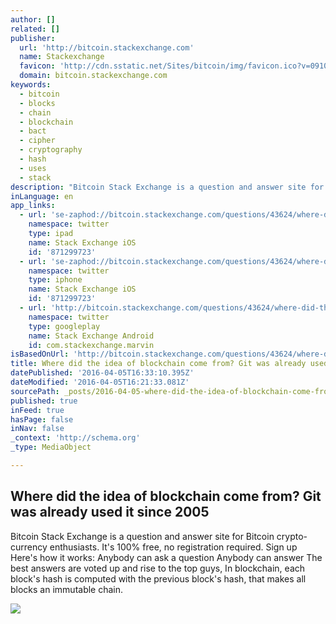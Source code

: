 ```yaml
---
author: []
related: []
publisher:
  url: 'http://bitcoin.stackexchange.com'
  name: Stackexchange
  favicon: 'http://cdn.sstatic.net/Sites/bitcoin/img/favicon.ico?v=0910168c5c65'
  domain: bitcoin.stackexchange.com
keywords:
  - bitcoin
  - blocks
  - chain
  - blockchain
  - bact
  - cipher
  - cryptography
  - hash
  - uses
  - stack
description: "Bitcoin Stack Exchange is a question and answer site for Bitcoin crypto-currency enthusiasts. It's 100% free, no registration required. Sign up Here's how it works: Anybody can ask a question Anybody can answer The best answers are voted up and rise to the top guys, In blockchain, each block's hash is computed with the previous block's hash, that makes all blocks an immutable chain."
inLanguage: en
app_links:
  - url: 'se-zaphod://bitcoin.stackexchange.com/questions/43624/where-did-the-idea-of-blockchain-come-from-git-was-already-used-it-since-2005'
    namespace: twitter
    type: ipad
    name: Stack Exchange iOS
    id: '871299723'
  - url: 'se-zaphod://bitcoin.stackexchange.com/questions/43624/where-did-the-idea-of-blockchain-come-from-git-was-already-used-it-since-2005'
    namespace: twitter
    type: iphone
    name: Stack Exchange iOS
    id: '871299723'
  - url: 'http://bitcoin.stackexchange.com/questions/43624/where-did-the-idea-of-blockchain-come-from-git-was-already-used-it-since-2005'
    namespace: twitter
    type: googleplay
    name: Stack Exchange Android
    id: com.stackexchange.marvin
isBasedOnUrl: 'http://bitcoin.stackexchange.com/questions/43624/where-did-the-idea-of-blockchain-come-from-git-was-already-used-it-since-2005'
title: Where did the idea of blockchain come from? Git was already used it since 2005
datePublished: '2016-04-05T16:33:10.395Z'
dateModified: '2016-04-05T16:21:33.081Z'
sourcePath: _posts/2016-04-05-where-did-the-idea-of-blockchain-come-from-git-was-already.md
published: true
inFeed: true
hasPage: false
inNav: false
_context: 'http://schema.org'
_type: MediaObject

---
```

<article style=""><h1>Where did the idea of blockchain come from? Git was already used it since 2005</h1><p>Bitcoin Stack Exchange is a question and answer site for Bitcoin crypto-currency enthusiasts. It's 100% free, no registration required. Sign up Here's how it works: Anybody can ask a question Anybody can answer The best answers are voted up and rise to the top guys, In blockchain, each block's hash is computed with the previous block's hash, that makes all blocks an immutable chain.</p><img src="http://cdn.sstatic.net/Sites/bitcoin/img/apple-touch-icon.png?v=a43e5a337e6b&amp;a" /></article>